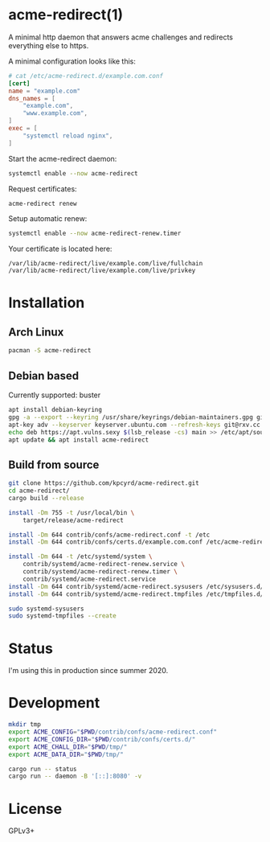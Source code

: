 # acme-redirect(1)

A minimal http daemon that answers acme challenges and redirects everything
else to https.

A minimal configuration looks like this:
```toml
# cat /etc/acme-redirect.d/example.com.conf
[cert]
name = "example.com"
dns_names = [
    "example.com",
    "www.example.com",
]
exec = [
    "systemctl reload nginx",
]
```

Start the acme-redirect daemon:
```bash
systemctl enable --now acme-redirect
```

Request certificates:
```bash
acme-redirect renew
```

Setup automatic renew:
```bash
systemctl enable --now acme-redirect-renew.timer
```

Your certificate is located here:
```
/var/lib/acme-redirect/live/example.com/live/fullchain
/var/lib/acme-redirect/live/example.com/live/privkey
```

# Installation

## Arch Linux

```bash
pacman -S acme-redirect
```

## Debian based

Currently supported: buster

```bash
apt install debian-keyring
gpg -a --export --keyring /usr/share/keyrings/debian-maintainers.gpg git@rxv.cc | apt-key add -
apt-key adv --keyserver keyserver.ubuntu.com --refresh-keys git@rxv.cc
echo deb https://apt.vulns.sexy $(lsb_release -cs) main >> /etc/apt/sources.list
apt update && apt install acme-redirect
```

## Build from source

```bash
git clone https://github.com/kpcyrd/acme-redirect.git
cd acme-redirect/
cargo build --release

install -Dm 755 -t /usr/local/bin \
    target/release/acme-redirect

install -Dm 644 contrib/confs/acme-redirect.conf -t /etc
install -Dm 644 contrib/confs/certs.d/example.com.conf /etc/acme-redirect.d/example.com.conf.sample

install -Dm 644 -t /etc/systemd/system \
    contrib/systemd/acme-redirect-renew.service \
    contrib/systemd/acme-redirect-renew.timer \
    contrib/systemd/acme-redirect.service
install -Dm 644 contrib/systemd/acme-redirect.sysusers /etc/sysusers.d/acme-redirect.conf
install -Dm 644 contrib/systemd/acme-redirect.tmpfiles /etc/tmpfiles.d/acme-redirect.conf

sudo systemd-sysusers
sudo systemd-tmpfiles --create
```

# Status

I'm using this in production since summer 2020.

# Development

```bash
mkdir tmp
export ACME_CONFIG="$PWD/contrib/confs/acme-redirect.conf"
export ACME_CONFIG_DIR="$PWD/contrib/confs/certs.d/"
export ACME_CHALL_DIR="$PWD/tmp/"
export ACME_DATA_DIR="$PWD/tmp/"

cargo run -- status
cargo run -- daemon -B '[::]:8080' -v
```

# License

GPLv3+
